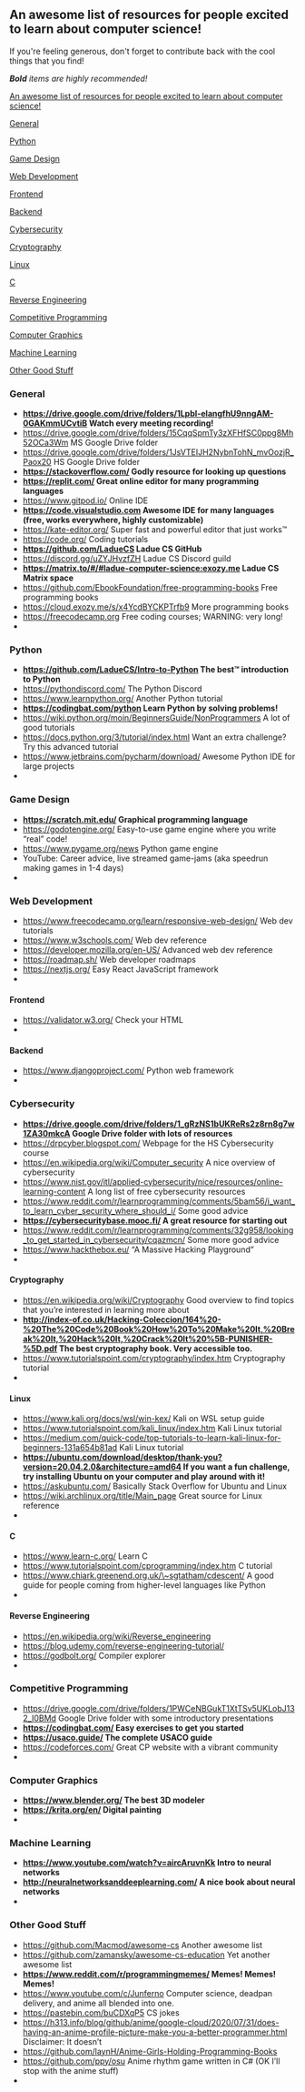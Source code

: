 ## An awesome list of resources for people excited to learn about computer science!

If you're feeling generous, don't forget to contribute back with the cool things that you find!

***Bold*** *items are highly recommended!*

[An awesome list of resources for people excited to learn about computer science!](https://docs.google.com/document/d/1YzSpJcuwkLpyjrbBmhpGDhCrt-UuiFpW7y24-8CdExs/edit#heading=h.o6yjf77okh7s)

[General](https://docs.google.com/document/d/1YzSpJcuwkLpyjrbBmhpGDhCrt-UuiFpW7y24-8CdExs/edit#heading=h.mqvexq418owe)

[Python](https://docs.google.com/document/d/1YzSpJcuwkLpyjrbBmhpGDhCrt-UuiFpW7y24-8CdExs/edit#heading=h.3a6wy0mz122u)

[Game Design](https://docs.google.com/document/d/1YzSpJcuwkLpyjrbBmhpGDhCrt-UuiFpW7y24-8CdExs/edit#heading=h.3uynsn4lu6k1)

[Web Development](https://docs.google.com/document/d/1YzSpJcuwkLpyjrbBmhpGDhCrt-UuiFpW7y24-8CdExs/edit#heading=h.kcmzqnoc623w)

[Frontend](https://docs.google.com/document/d/1YzSpJcuwkLpyjrbBmhpGDhCrt-UuiFpW7y24-8CdExs/edit#heading=h.6n2cm41fcd17)

[Backend](https://docs.google.com/document/d/1YzSpJcuwkLpyjrbBmhpGDhCrt-UuiFpW7y24-8CdExs/edit#heading=h.qt62e7149ta6)

[Cybersecurity](https://docs.google.com/document/d/1YzSpJcuwkLpyjrbBmhpGDhCrt-UuiFpW7y24-8CdExs/edit#heading=h.4vznbtosdwag)

[Cryptography](https://docs.google.com/document/d/1YzSpJcuwkLpyjrbBmhpGDhCrt-UuiFpW7y24-8CdExs/edit#heading=h.2de4xw1uxy9w)

[Linux](https://docs.google.com/document/d/1YzSpJcuwkLpyjrbBmhpGDhCrt-UuiFpW7y24-8CdExs/edit#heading=h.desbgah0qudj)

[C](https://docs.google.com/document/d/1YzSpJcuwkLpyjrbBmhpGDhCrt-UuiFpW7y24-8CdExs/edit#heading=h.c6kr74czj707)

[Reverse Engineering](https://docs.google.com/document/d/1YzSpJcuwkLpyjrbBmhpGDhCrt-UuiFpW7y24-8CdExs/edit#heading=h.5hr5txsamv7y)

[Competitive Programming](https://docs.google.com/document/d/1YzSpJcuwkLpyjrbBmhpGDhCrt-UuiFpW7y24-8CdExs/edit#heading=h.ipl2t9bb69g)

[Computer Graphics](https://docs.google.com/document/d/1YzSpJcuwkLpyjrbBmhpGDhCrt-UuiFpW7y24-8CdExs/edit#heading=h.xmerimpvanxm)

[Machine Learning](https://docs.google.com/document/d/1YzSpJcuwkLpyjrbBmhpGDhCrt-UuiFpW7y24-8CdExs/edit#heading=h.40p3vhnnlexi)

[Other Good Stuff](https://docs.google.com/document/d/1YzSpJcuwkLpyjrbBmhpGDhCrt-UuiFpW7y24-8CdExs/edit#heading=h.ny7vvo75xfj)

### General

* **<https://drive.google.com/drive/folders/1LpbI-elangfhU9nngAM-0GAKmmUCvtiB> Watch every meeting recording!**
* <https://drive.google.com/drive/folders/15CqqSpmTy3zXFHfSC0ppg8Mh52OCa3Wm> MS Google Drive folder
* <https://drive.google.com/drive/folders/1JsVTEIJH2NybnTohN_mvOozjR_Paox20> HS Google Drive folder
* **<https://stackoverflow.com/> Godly resource for looking up questions**
* **<https://replit.com/> Great online editor for many programming languages**
* <https://www.gitpod.io/> Online IDE
* **<https://code.visualstudio.com> Awesome IDE for many languages (free, works everywhere, highly customizable)**
* <https://kate-editor.org/> Super fast and powerful editor that just works™
* <https://code.org/> Coding tutorials
* **<https://github.com/LadueCS> Ladue CS GitHub**
* <https://discord.gg/uZYJHvzfZH> Ladue CS Discord guild
* **<https://matrix.to/#/#ladue-computer-science:exozy.me> Ladue CS Matrix space**
* <https://github.com/EbookFoundation/free-programming-books> Free programming books
* <https://cloud.exozy.me/s/x4YcdBYCKPTrfb9> More programming books
* <https://freecodecamp.org> Free coding courses; WARNING: very long!
* 

### Python

* **<https://github.com/LadueCS/Intro-to-Python> The best™ introduction to Python**
* <https://pythondiscord.com/> The Python Discord
* <https://www.learnpython.org/> Another Python tutorial
* **<https://codingbat.com/python> Learn Python by solving problems!**
* <https://wiki.python.org/moin/BeginnersGuide/NonProgrammers> A lot of good tutorials
* <https://docs.python.org/3/tutorial/index.html> Want an extra challenge? Try this advanced tutorial
* <https://www.jetbrains.com/pycharm/download/> Awesome Python IDE for large projects
* 

### Game Design

* **<https://scratch.mit.edu/> Graphical programming language**
* <https://godotengine.org/> Easy-to-use game engine where you write “real” code!
* <https://www.pygame.org/news> Python game engine
* YouTube: Career advice, live streamed game-jams (aka speedrun making games in 1-4 days)
* 

### Web Development

* <https://www.freecodecamp.org/learn/responsive-web-design/> Web dev tutorials
* <https://www.w3schools.com/> Web dev reference
* <https://developer.mozilla.org/en-US/> Advanced web dev reference
* <https://roadmap.sh/> Web developer roadmaps
* <https://nextjs.org/> Easy React JavaScript framework
* 

#### Frontend

* <https://validator.w3.org/> Check your HTML
* 

#### Backend

* <https://www.djangoproject.com/> Python web framework
* 

### Cybersecurity

* **<https://drive.google.com/drive/folders/1_gRzNS1bUKReRs2z8rn8g7w1ZA30mkcA> Google Drive folder with lots of resources**
* <https://drpcyber.blogspot.com/> Webpage for the HS Cybersecurity course
* <https://en.wikipedia.org/wiki/Computer_security> A nice overview of cybersecurity
* <https://www.nist.gov/itl/applied-cybersecurity/nice/resources/online-learning-content> A long list of free cybersecurity resources
* <https://www.reddit.com/r/learnprogramming/comments/5bam56/i_want_to_learn_cyber_security_where_should_i/> Some good advice
* **<https://cybersecuritybase.mooc.fi/> A great resource for starting out**
* <https://www.reddit.com/r/learnprogramming/comments/32g958/looking_to_get_started_in_cybersecurity/cqazmcn/> Some more good advice
* <https://www.hackthebox.eu/> “A Massive Hacking Playground”
* 

#### Cryptography

* <https://en.wikipedia.org/wiki/Cryptography> Good overview to find topics that you’re interested in learning more about
* **<http://index-of.co.uk/Hacking-Coleccion/164%20-%20The%20Code%20Book%20How%20To%20Make%20It,%20Break%20It,%20Hack%20It,%20Crack%20It%20%5B-PUNISHER-%5D.pdf> The best cryptography book. Very accessible too.**
* <https://www.tutorialspoint.com/cryptography/index.htm> Cryptography tutorial
* 

#### Linux

* <https://www.kali.org/docs/wsl/win-kex/> Kali on WSL setup guide
* <https://www.tutorialspoint.com/kali_linux/index.htm> Kali Linux tutorial
* <https://medium.com/quick-code/top-tutorials-to-learn-kali-linux-for-beginners-131a654b81ad> Kali Linux tutorial
* **<https://ubuntu.com/download/desktop/thank-you?version=20.04.2.0&architecture=amd64> If you want a fun challenge, try installing Ubuntu on your computer and play around with it!**
* <https://askubuntu.com/> Basically Stack Overflow for Ubuntu and Linux
* <https://wiki.archlinux.org/title/Main_page> Great source for Linux reference
* 

#### C

* <https://www.learn-c.org/> Learn C
* <https://www.tutorialspoint.com/cprogramming/index.htm> C tutorial
* <https://www.chiark.greenend.org.uk/\~sgtatham/cdescent/> A good guide for people coming from higher-level languages like Python
* 

#### Reverse Engineering

* <https://en.wikipedia.org/wiki/Reverse_engineering>
* <https://blog.udemy.com/reverse-engineering-tutorial/>
* <https://godbolt.org/> Compiler explorer
* 

### Competitive Programming

* <https://drive.google.com/drive/folders/1PWCeNBGukT1XtTSv5UKLobJ132_I0BMd> Google Drive folder with some introductory presentations
* **<https://codingbat.com/> Easy exercises to get you started**
* **<https://usaco.guide/> The complete USACO guide**
* <https://codeforces.com/> Great CP website with a vibrant community
* 

### Computer Graphics

* **<https://www.blender.org/> The best 3D modeler**
* **<https://krita.org/en/> Digital painting**
* 

### Machine Learning

* **<https://www.youtube.com/watch?v=aircAruvnKk> Intro to neural networks**
* **<http://neuralnetworksanddeeplearning.com/> A nice book about neural networks**
* 

### Other Good Stuff

* <https://github.com/Macmod/awesome-cs> Another awesome list
* <https://github.com/zamansky/awesome-cs-education> Yet another awesome list
* **<https://www.reddit.com/r/programmingmemes/> Memes! Memes! Memes!**
* <https://www.youtube.com/c/Junferno> Computer science, deadpan delivery, and anime all blended into one.
* <https://pastebin.com/buCDXqP5> CS jokes
* <https://h313.info/blog/github/anime/google-cloud/2020/07/31/does-having-an-anime-profile-picture-make-you-a-better-programmer.html> Disclaimer: It doesn’t
* <https://github.com/laynH/Anime-Girls-Holding-Programming-Books>
* <https://github.com/ppy/osu> Anime rhythm game written in C# (OK I’ll stop with the anime stuff)
* 
